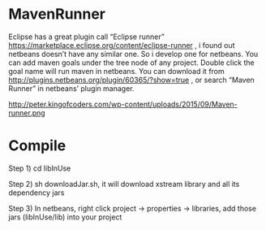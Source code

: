 # MavenRunner

Eclipse has a great plugin call “Eclipse runner” https://marketplace.eclipse.org/content/eclipse-runner , i found out netbeans doesn’t have any similar one. So i develop one for netbeans. You can add maven goals under the tree node of any project. Double click the goal name will run maven in netbeans. You can download it from http://plugins.netbeans.org/plugin/60365/?show=true , or search “Maven Runner” in netbeans’ plugin manager.

http://peter.kingofcoders.com/wp-content/uploads/2015/09/Maven-runner.png

# Compile

Step 1) cd libInUse

Step 2) sh downloadJar.sh, it will download xstream library and all its dependency jars

Step 3) In netbeans, right click project -> properties -> libraries, add those jars (libInUse/lib) into your project
